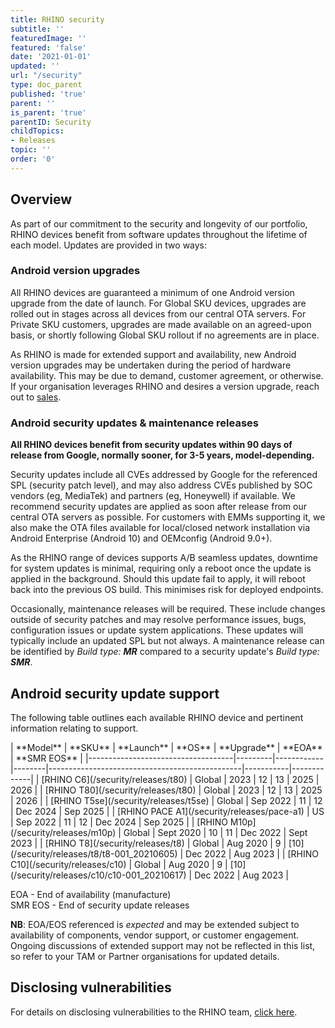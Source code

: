 ```yaml
---
title: RHINO security
subtitle: ''
featuredImage: ''
featured: 'false'
date: '2021-01-01'
updated: ''
url: "/security"
type: doc_parent
published: 'true'
parent: ''
is_parent: 'true'
parentID: Security
childTopics:
- Releases
topic: ''
order: '0'
---
```


## Overview

As part of our commitment to the security and longevity of our portfolio, RHINO devices benefit from software updates throughout the lifetime of each model. Updates are provided in two ways:

### Android version upgrades

All RHINO devices are guaranteed a minimum of one Android version upgrade from the date of launch. For Global SKU devices, upgrades are rolled out in stages across all devices from our central OTA servers. For Private SKU customers, upgrades are made available on an agreed-upon basis, or shortly following Global SKU rollout if no agreements are in place.

As RHINO is made for extended support and availability, new Android version upgrades may be undertaken during the period of hardware availability. This may be due to demand, customer agreement, or otherwise. If your organisation leverages RHINO and desires a version upgrade, reach out to [sales](mailto:sales@socialmobile.com).

### Android security updates & maintenance releases

**All RHINO devices benefit from security updates within 90 days of release from Google, normally sooner, for 3-5 years, model-depending.**

Security updates include all CVEs addressed by Google for the referenced SPL (security patch level), and may also address CVEs published by SOC vendors (eg, MediaTek) and partners (eg, Honeywell) if available. We recommend security updates are applied as soon after release from our central OTA servers as possible. For customers with EMMs supporting it, we also make the OTA files available for local/closed network installation via Android Enterprise (Android 10) and OEMconfig (Android 9.0+).

As the RHINO range of devices supports A/B seamless updates, downtime for system updates is minimal, requiring only a reboot once the update is applied in the background. Should this update fail to apply, it will reboot back into the previous OS build. This minimises risk for deployed endpoints.

Occasionally, maintenance releases will be required. These include changes outside of security patches and may resolve performance issues, bugs, configuration issues or update system applications. These updates will typically include an updated SPL but not always. A maintenance release can be identified by _Build type: **MR**_ compared to a security update's _Build type: **SMR**_.

## Android security update support

The following table outlines each available RHINO device and pertinent information relating to support.
<div id="support_table" markdown="1">
| **Model**                          | **SKU** | **Launch** | **OS** | **Upgrade**                                    | **EOA**   | **SMR EOS** |
|------------------------------------|---------|------------|--------|------------------------------------------------|-----------|-------------|
| [RHINO C6](/security/releases/t80)       | Global  | 2023       | 12     | 13                                             | 2025      | 2026        |
| [RHINO T80](/security/releases/t80)      | Global  | 2023       | 12     | 13                                             | 2025      | 2026        |
| [RHINO T5se](/security/releases/t5se)    | Global  | Sep 2022   | 11     | 12                                             | Dec 2024  | Sep 2025    |
| [RHINO PACE A1](/security/releases/pace-a1)    | US  | Sep 2022 | 11     | 12                                             | Dec 2024  | Sep 2025    |
| [RHINO M10p](/security/releases/m10p)    | Global  | Sept 2020  | 10     | 11                                             | Dec 2022  | Sept 2023   |
| [RHINO T8](/security/releases/t8)        | Global  | Aug 2020   | 9      | [10](/security/releases/t8/t8-001_20210605)    | Dec 2022  | Aug 2023    |
| [RHINO C10](/security/releases/c10)      | Global  | Aug 2020   | 9      | [10](/security/releases/c10/c10-001_20210617)  | Dec 2022  | Aug 2023    |

EOA - End of availability (manufacture)  
SMR EOS - End of security update releases  

**NB**: EOA/EOS referenced is _expected_ and may be extended subject to availability of components, vendor support, or customer engagement. Ongoing discussions of extended support may not be reflected in this list, so refer to your TAM or Partner organisations for updated details.  
</div>

## Disclosing vulnerabilities

For details on disclosing vulnerabilities to the RHINO team, [click here](/security/vulnerability-disclosure).
